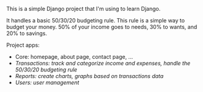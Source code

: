 This is a simple Django project that I'm using to learn Django.

It handles a basic 50/30/20 budgeting rule.
This rule is a simple way to budget your money. 50% of your income goes to needs, 30% to wants, and 20% to savings.

Project apps:
- Core: homepage, about page, contact page, ...
- *Transactions: track and categorize income and expenses, handle the 50/30/20 budgeting rule*
- *Reports: create charts, graphs based on transactions data*
- *Users: user management*